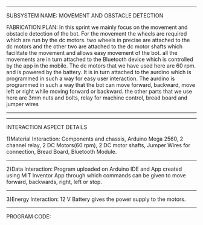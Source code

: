 *** 
SUBSYSTEM NAME: MOVEMENT AND OBSTACLE DETECTION 

FABRICATION PLAN: In this sprint we mainly focus on the movement and obstacle detection of the bot. For the movement the wheels are required which are run by the dc motors. two wheels in precise are attached to the dc motors and the other two are attached to the dc motor shafts which facilitate the movement and allows easy movement of the bot. all the movements are in turn attached to the Bluetooth device which is controlled by the app in the mobile. The dc motors that we have used here are 60 rpm. and is powered by the battery. It is in turn attached to the aurdino which is programmed in such a way for easy user interaction. The aurdino is programmed in such a way that the bot can move forward, backward, move left or right while moving forward or backward. the other parts that we use here are 3mm nuts and bolts, relay for machine control, bread board and jumper wires
***

***
INTERACTION ASPECT DETAILS

1)Material Interaction: Components and chassis, Arduino Mega 2560, 2 channel relay, 2 DC Motors(60 rpm), 2 DC motor shafts, Jumper Wires for connection, Bread Board, Bluetooth Module.
***
2)Data Interaction: Program uploaded on Arduino IDE and App created using MIT Inventor App through which commands can be given to move forward, backwards, right, left or stop.
***
3)Energy Interaction: 12 V Battery gives the power supply to the motors.

***
PROGRAM CODE:
